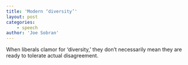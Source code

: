 ```yaml
---
title: 'Modern ‘diversity’'
layout: post
categories:
    - speech
author: 'Joe Sobran'
---
```


When liberals clamor for ‘diversity,’ they don’t necessarily mean they are ready to tolerate actual disagreement.